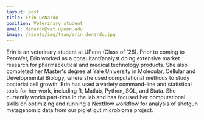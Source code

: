 ```yaml
---
layout: post
title: Erin DeNardo
position: Veterinary student
email: denardo@vet.upenn.edu
image: /assets/img/team/erin_denardo.jpg
---
```


Erin is an veterinary student at UPenn (Class of '26).  Prior to coming to PennVet, Erin worked as a consultant/analyst doing extensive market research for pharmaceutical and medical technology products.  She also completed her Master's degree at Yale University in Molecular, Cellular and Developmental Biology, where she used computational methods to study bacterial cell growth.  Erin has used a variety command-line and statistical tools for her work, including R, Matlab, Python, SQL, and Stata.  She currently works part-time in the lab and has focused her computational skills on optimizing and running a Nextflow workflow for analysis of shotgun metagenomic data from our piglet gut microbiome project.